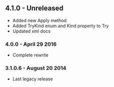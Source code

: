 ## 4.1.0 - Unreleased
* Added new Apply method
* Added TryKind enum and Kind property to Try<T>
* Updated xml docs

### 4.0.0 - April 29 2016
* Complete rewrite

### 3.1.0.6 - August 20 2014
* Last legacy release